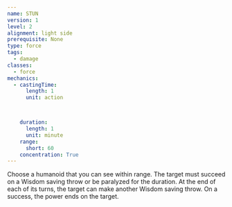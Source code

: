 ```yaml
---
name: STUN
version: 1
level: 2
alignment: light side
prerequisite: None
type: force
tags:
  - damage
classes:
  - force
mechanics:
  - castingTime:
      length: 1
      unit: action



    duration:
      length: 1
      unit: minute
    range:
      short: 60
    concentration: True
---
```

Choose a humanoid that you can see within range.
The target must succeed on a Wisdom saving throw or
be paralyzed for the duration. At the end of each of its
turns, the target can make another Wisdom saving
throw. On a success, the power ends on the target.

    